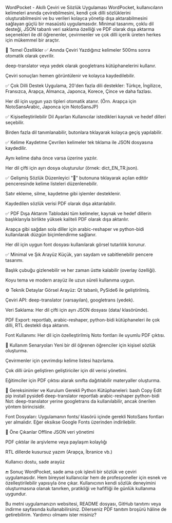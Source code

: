 WordPocket - Akıllı Çeviri ve Sözlük Uygulaması
WordPocket, kullanıcıların kelimeleri anında çevirebilmesini, kendi çok dilli sözlüklerini oluşturabilmesini ve bu verileri kolayca yönetip dışa aktarabilmesini sağlayan güçlü bir masaüstü uygulamasıdır. Minimal tasarımı, çoklu dil desteği, JSON tabanlı veri saklama özelliği ve PDF olarak dışa aktarma seçenekleri ile dil öğrenenler, çevirmenler ve çok dilli içerik üreten herkes için mükemmel bir araçtır.

🚀 Temel Özellikler
✅ Anında Çeviri
Yazdığınız kelimeler 500ms sonra otomatik olarak çevrilir.

deep-translator veya yedek olarak googletrans kütüphanelerini kullanır.

Çeviri sonuçları hemen görüntülenir ve kolayca kaydedilebilir.

✅ Çok Dilli Destek
Uygulama, 20'den fazla dili destekler: Türkçe, İngilizce, Fransızca, Arapça, Almanca, Japonca, Korece, Çince ve daha fazlası.

Her dil için uygun yazı tipleri otomatik atanır. (Örn. Arapça için NotoSansArabic, Japonca için NotoSansJP)

✅ Kişiselleştirilebilir Dil Ayarları
Kullanıcılar istedikleri kaynak ve hedef dilleri seçebilir.

Birden fazla dil tanımlanabilir, butonlara tıklayarak kolayca geçiş yapılabilir.

✅ Kelime Kaydetme
Çevrilen kelimeler tek tıklama ile JSON dosyasına kaydedilir.

Aynı kelime daha önce varsa üzerine yazılır.

Her dil çifti için ayrı dosya oluşturulur (örnek: dict_EN_TR.json).

✅ Gelişmiş Sözlük Düzenleyici
"📄" butonuna tıklayarak açılan editör penceresinde kelime listeleri düzenlenebilir.

Satır ekleme, silme, kaydetme gibi işlemler desteklenir.

Kaydedilen sözlük verisi PDF olarak dışa aktarılabilir.

✅ PDF Dışa Aktarım
Tablodaki tüm kelimeler, kaynak ve hedef dillerin başlıklarıyla birlikte yüksek kaliteli PDF olarak dışa aktarılır.

Arapça gibi sağdan sola diller için arabic-reshaper ve python-bidi kullanılarak düzgün biçimlendirme sağlanır.

Her dil için uygun font dosyası kullanılarak görsel tutarlılık korunur.

✅ Minimal ve Şık Arayüz
Küçük, yarı saydam ve sabitlenebilir pencere tasarımı.

Başlık çubuğu gizlenebilir ve her zaman üstte kalabilir (overlay özelliği).

Koyu tema ve modern arayüz ile uzun süreli kullanıma uygun.

⚙️ Teknik Detaylar
Görsel Arayüz: Qt tabanlı, PySide6 ile geliştirilmiş.

Çeviri API: deep-translator (varsayılan), googletrans (yedek).

Veri Saklama: Her dil çifti için ayrı JSON dosyası (data/ klasöründe).

PDF Export: reportlab, arabic-reshaper, python-bidi kütüphaneleri ile çok dilli, RTL destekli dışa aktarım.

Font Kullanımı: Her dil için özelleştirilmiş Noto fontları ile uyumlu PDF çıktısı.

💼 Kullanım Senaryoları
Yeni bir dil öğrenen öğrenciler için kişisel sözlük oluşturma.

Çevirmenler için çevrimdışı kelime listesi hazırlama.

Çok dilli ürün geliştiren geliştiriciler için dil verisi yönetimi.

Eğitimciler için PDF çıktısı alarak sınıfta dağıtılabilir materyaller oluşturma.

🧩 Gereksinimler ve Kurulum
Gerekli Python Kütüphaneleri:
bash
Copy
Edit
pip install pyside6 deep-translator reportlab arabic-reshaper python-bidi
Not: deep-translator yerine googletrans da kullanılabilir, ancak önerilen yöntem birincisidir.

Font Dosyaları:
Uygulamanın fonts/ klasörü içinde gerekli NotoSans fontları yer almalıdır. Eğer eksikse Google Fonts üzerinden indirilebilir.

🎯 Öne Çıkanlar
Offline JSON veri yönetimi

PDF çıktılar ile arşivleme veya paylaşım kolaylığı

RTL dillerde kusursuz yazım (Arapça, İbranice vb.)

Kullanıcı dostu, sade arayüz

🔚 Sonuç
WordPocket, sade ama çok işlevli bir sözlük ve çeviri uygulamasıdır. Hem bireysel kullanıcılar hem de profesyoneller için esnek ve özelleştirilebilir yapısıyla öne çıkar. Kullanıcının kendi sözlük deneyimini oluşturmasına olanak tanırken, pratikliği ve hafifliği ile günlük kullanıma uygundur.

Bu metni uygulamanızın websitesi, README dosyası, GitHub tanıtımı veya indirme sayfasında kullanabilirsiniz. Dilerseniz PDF tanıtım broşürü hâline de getirebilirim. Yardımcı olmamı ister misiniz?
